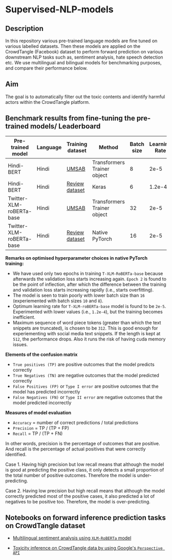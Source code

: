# Supervised-NLP-models

## Description
In this repository various pre-trained language models are fine tuned on various labelled datasets. Then these models are applied on the CrowdTangle (Facebook) dataset to perform forward prediction on various downstream NLP tasks such as, sentiment analysis, hate speech detection etc. We use multilingual and bilingual models for benchmarking purposes, and compare their performance below. 

## Aim
The goal is to automatically filter out the toxic contents and identify harmful actors within the CrowdTangle platform.


## Benchmark results from fine-tuning the pre-trained models/ Leaderboard

 Pre-trained model | Language | Training dataset | Method | Batch size | Learning Rate | Epochs | Macro F1 | Link to the code
 --- |---| ---|---|---|---|---|---|---
Hindi-BERT | Hindi | [UMSAB](https://github.com/cardiffnlp/xlm-t/tree/main/data/sentiment/hindi) | Transformers Trainer object | 8 | 2e-5 | 3 | 40.9% | [Notebook](https://github.com/LondonStory/Supervised-NLP-models/blob/main/Hindi-BERT-fine-tuning-for-sentiment-analysis-task-using-UMSAB-dataset.ipynb)
Hindi-BERT | Hindi | [Review dataset](https://github.com/LondonStory/Supervised-NLP-models/tree/main/datasets/review-dataset) | Keras | 6 | 1.2e-4 | 3 | 79% | [Notebook](https://github.com/LondonStory/Supervised-NLP-models/blob/main/Hindi-BERT-fine-tuning-with-keras-using-review-dataset.ipynb)
Twitter-XLM-roBERTa-base | Hindi | [UMSAB](https://github.com/cardiffnlp/xlm-t/tree/main/data/sentiment/hindi) | Transformers Trainer object | 32 | 2e-5 | 15 | 47.7% | [Notebook](https://github.com/LondonStory/Supervised-NLP-models/blob/main/T-XLM-RoBERTa-base-fine-tuning-for-sentiment-analysis-task-using-UMSAB-dataset.ipynb)
Twitter-XLM-roBERTa-base | Hindi | [Review dataset](https://github.com/LondonStory/Supervised-NLP-models/tree/main/datasets/review-dataset) | Native PyTorch | 16 | 2e-5 | 2 | 89% | [Notebook](https://github.com/LondonStory/Supervised-NLP-models/blob/main/T-XLM-RoBERTa-base-finetuning-with-pytorch.ipynb)


**Remarks on optimised hyperparameter choices in native PyTorch training:**

* We have used only two epochs in training `T-XLM-RoBERTa-base` because afterwards the validation loss starts increasing again. `Epoch 2` is found to be the point of inflection, after which the difference between the training and validation loss starts increasing rapidly (i.e., starts overfitting). 
* The model is seen to train poorly with lower batch size than `16` (experiemented with batch sizes `10` and `8`). 
* Optimum learning rate for `T-XLM-roBERTa-base` model is found to be `2e-5`. Experimented with lower values (i.e., `1.2e-4`), but the training becomes inefficient. 
* Maximum sequence of word piece tokens (greater than which the text snippets are truncated), is chosen to be `312`. This is good enough for experiementing with social media text snippets. If the length is kept at `512`, the performance drops. Also it runs the risk of having cuda memory issues.

**Elements of the confusion matrix**


- `True positives (TP)` are positive outcomes that the model predicts correctly
- `True Negatives (TN)` are negative outcomes that the model predicted correctly
- `False Positives (FP)` or `Type I error` are positive outcomes that the model has predicted incorrectly
- `False Negatives (FN)` or `Type II error` are negative outcomes that the model predicted incorrectly

**Measures of model evaluation**

- `Accuracy` = number of correct predictions / total predictions
- `Precision` = TP / (TP + FP)
- `Recall` = TP / (TP + FN)

In other words, precision is the percentage of outcomes that are positive. And recall is the percentage of actual positives that were correctly identified.

Case 1. Having high precision but low recall means that although the model is good at predicting the positive class, it only detects a small proportion of the total number of positive outcomes. Therefore the model is under-predicting.

Case 2. Having low precision but high recall means that although the model correctly predicted most of the positive cases, it also predicted a lot of negatives to be positive too. Therefore, the model is over-predicting.

## Notebooks on forward inference prediction tasks on CrowdTangle dataset

- [Multilingual sentiment analysis using `XLM-RoBERTa` model](https://github.com/LondonStory/Supervised-NLP-models/blob/main/Multilingual_Sentiment_Analysis_using_XLM_RoBERTa.ipynb)

- [Toxicity inference on CrowdTangle data by using Google's `Perspective API`](https://github.com/LondonStory/Supervised-NLP-models/blob/main/Toxicity-inference-on-CrowdTangle-data-with-Perspective-API.ipynb)
  

